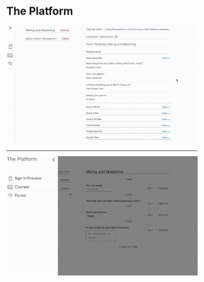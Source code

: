 # The Platform

![The Platform](https://raw.githubusercontent.com/glueckler/theplatform/master/walk-throu-gifs/tp-walk-1.gif "Walkthrough of The platform")

---

![The Platform](https://raw.githubusercontent.com/glueckler/theplatform/master/walk-throu-gifs/tp-walk-2.gif "Walkthrough of The platform")
